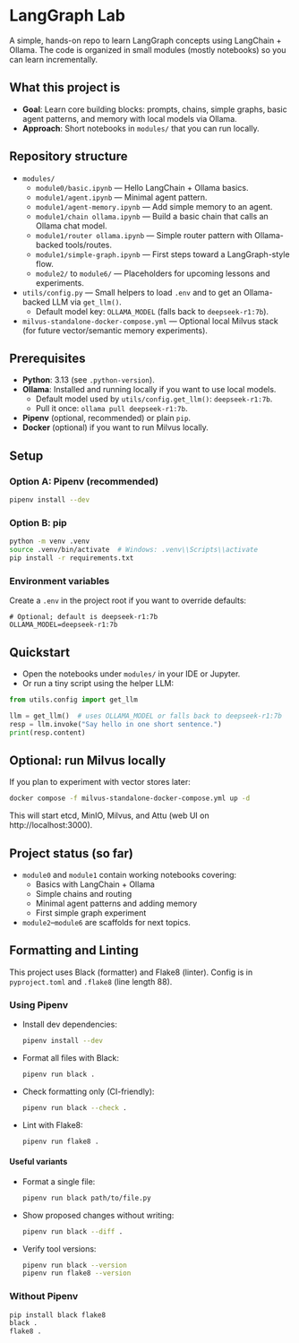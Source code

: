 # LangGraph Lab

A simple, hands-on repo to learn LangGraph concepts using LangChain + Ollama. The code is organized in small modules (mostly notebooks) so you can learn incrementally.

## What this project is
- __Goal__: Learn core building blocks: prompts, chains, simple graphs, basic agent patterns, and memory with local models via Ollama.
- __Approach__: Short notebooks in `modules/` that you can run locally.

## Repository structure
- `modules/`
  - `module0/basic.ipynb` — Hello LangChain + Ollama basics.
  - `module1/agent.ipynb` — Minimal agent pattern.
  - `module1/agent-memory.ipynb` — Add simple memory to an agent.
  - `module1/chain ollama.ipynb` — Build a basic chain that calls an Ollama chat model.
  - `module1/router ollama.ipynb` — Simple router pattern with Ollama-backed tools/routes.
  - `module1/simple-graph.ipynb` — First steps toward a LangGraph-style flow.
  - `module2/` to `module6/` — Placeholders for upcoming lessons and experiments.
- `utils/config.py` — Small helpers to load `.env` and to get an Ollama-backed LLM via `get_llm()`.
  - Default model key: `OLLAMA_MODEL` (falls back to `deepseek-r1:7b`).
- `milvus-standalone-docker-compose.yml` — Optional local Milvus stack (for future vector/semantic memory experiments).

## Prerequisites
- __Python__: 3.13 (see `.python-version`).
- __Ollama__: Installed and running locally if you want to use local models.
  - Default model used by `utils/config.get_llm()`: `deepseek-r1:7b`.
  - Pull it once: `ollama pull deepseek-r1:7b`.
- __Pipenv__ (optional, recommended) or plain `pip`.
- __Docker__ (optional) if you want to run Milvus locally.

## Setup
### Option A: Pipenv (recommended)
```bash
pipenv install --dev
```

### Option B: pip
```bash
python -m venv .venv
source .venv/bin/activate  # Windows: .venv\\Scripts\\activate
pip install -r requirements.txt
```

### Environment variables
Create a `.env` in the project root if you want to override defaults:
```
# Optional; default is deepseek-r1:7b
OLLAMA_MODEL=deepseek-r1:7b
```

## Quickstart
- Open the notebooks under `modules/` in your IDE or Jupyter.
- Or run a tiny script using the helper LLM:

```python
from utils.config import get_llm

llm = get_llm()  # uses OLLAMA_MODEL or falls back to deepseek-r1:7b
resp = llm.invoke("Say hello in one short sentence.")
print(resp.content)
```

## Optional: run Milvus locally
If you plan to experiment with vector stores later:
```bash
docker compose -f milvus-standalone-docker-compose.yml up -d
```
This will start etcd, MinIO, Milvus, and Attu (web UI on http://localhost:3000).

## Project status (so far)
- `module0` and `module1` contain working notebooks covering:
  - Basics with LangChain + Ollama
  - Simple chains and routing
  - Minimal agent patterns and adding memory
  - First simple graph experiment
- `module2`–`module6` are scaffolds for next topics.

## Formatting and Linting
This project uses Black (formatter) and Flake8 (linter). Config is in `pyproject.toml` and `.flake8` (line length 88).

### Using Pipenv
- Install dev dependencies:
  ```bash
  pipenv install --dev
  ```
- Format all files with Black:
  ```bash
  pipenv run black .
  ```
- Check formatting only (CI-friendly):
  ```bash
  pipenv run black --check .
  ```
- Lint with Flake8:
  ```bash
  pipenv run flake8 .
  ```

#### Useful variants
- Format a single file:
  ```bash
  pipenv run black path/to/file.py
  ```
- Show proposed changes without writing:
  ```bash
  pipenv run black --diff .
  ```
- Verify tool versions:
  ```bash
  pipenv run black --version
  pipenv run flake8 --version
  ```

### Without Pipenv
```bash
pip install black flake8
black .
flake8 .
```
